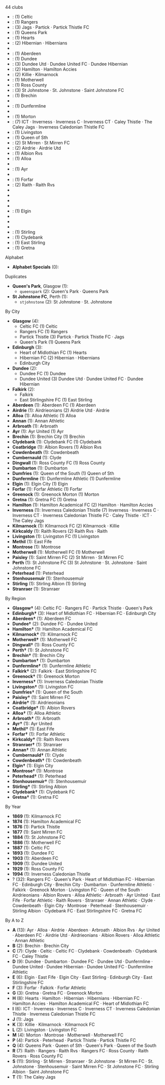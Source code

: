 44 clubs

-  : (1) Celtic
-  : (1) Rangers
-  : (3) Jags · Partick · Partick Thistle FC
-  : (1) Queens Park
-  : (1) Hearts
-  : (2) Hibernian · Hibernians
- 
-  : (1) Aberdeen
-  : (1) Dundee
-  : (3) Dundee Utd · Dundee United FC · Dundee Hibernian
-  : (2) Hamilton · Hamilton Accies
-  : (2) Killie · Kilmarnock
-  : (1) Motherwell
-  : (1) Ross County
-  : (3) St Johnstone · St. Johnstone · Saint Johnstone FC
-  : (1) Brechin
- 
-  : (1) Dunfermline
- 
-  : (1) Morton
-  : (7) ICT · Inverness · Inverness C · Inverness CT · Caley Thistle · The Caley Jags · Inverness Caledonian Thistle FC
-  : (1) Livingston
-  : (1) Queen of Sth
-  : (2) St Mirren · St Mirren FC
-  : (2) Airdrie · Airdrie Utd
-  : (1) Albion Rvs
-  : (1) Alloa
- 
-  : (1) Ayr
- 
-  : (1) Forfar
-  : (2) Raith · Raith Rvs
- 
- 
- 
- 
-  : (1) Elgin
- 
- 
- 
-  : (1) Stirling
-  : (1) Clydebank
-  : (1) East Stirling
-  : (1) Gretna




Alphabet

- **Alphabet Specials** (0): 




Duplicates

- **Queen's Park**, Glasgow (1):
  - `queenspark` (2): Queen's Park · Queens Park
- **St Johnstone FC**, Perth (1):
  - `stjohnstone` (2): St Johnstone · St. Johnstone




By City

- **Glasgow** (4): 
  - Celtic FC  (1) Celtic
  - Rangers FC  (1) Rangers
  - Partick Thistle  (3) Partick · Partick Thistle FC · Jags
  - Queen's Park  (1) Queens Park
- **Edinburgh** (3): 
  - Heart of Midlothian FC  (1) Hearts
  - Hibernian FC  (2) Hibernian · Hibernians
  - Edinburgh City 
- **Dundee** (2): 
  - Dundee FC  (1) Dundee
  - Dundee United  (3) Dundee Utd · Dundee United FC · Dundee Hibernian
- **Falkirk** (2): 
  - Falkirk 
  - East Stirlingshire FC  (1) East Stirling
- **Aberdeen** (1): Aberdeen FC  (1) Aberdeen
- **Airdrie** (1): Airdrieonians  (2) Airdrie Utd · Airdrie
- **Alloa** (1): Alloa Athletic  (1) Alloa
- **Annan** (1): Annan Athletic 
- **Arbroath** (1): Arbroath 
- **Ayr** (1): Ayr United  (1) Ayr
- **Brechin** (1): Brechin City  (1) Brechin
- **Clydebank** (1): Clydebank FC  (1) Clydebank
- **Coatbridge** (1): Albion Rovers  (1) Albion Rvs
- **Cowdenbeath** (1): Cowdenbeath 
- **Cumbernauld** (1): Clyde 
- **Dingwall** (1): Ross County FC  (1) Ross County
- **Dumbarton** (1): Dumbarton 
- **Dumfries** (1): Queen of the South  (1) Queen of Sth
- **Dunfermline** (1): Dunfermline Athletic  (1) Dunfermline
- **Elgin** (1): Elgin City  (1) Elgin
- **Forfar** (1): Forfar Athletic  (1) Forfar
- **Greenock** (1): Greenock Morton  (1) Morton
- **Gretna** (1): Gretna FC  (1) Gretna
- **Hamilton** (1): Hamilton Academical FC  (2) Hamilton · Hamilton Accies
- **Inverness** (1): Inverness Caledonian Thistle  (7) Inverness · Inverness C · Inverness CT · Inverness Caledonian Thistle FC · Caley Thistle · ICT · The Caley Jags
- **Kilmarnock** (1): Kilmarnock FC  (2) Kilmarnock · Killie
- **Kirkcaldy** (1): Raith Rovers  (2) Raith Rvs · Raith
- **Livingston** (1): Livingston FC  (1) Livingston
- **Methil** (1): East Fife 
- **Montrose** (1): Montrose 
- **Motherwell** (1): Motherwell FC  (1) Motherwell
- **Paisley** (1): Saint Mirren FC  (2) St Mirren · St Mirren FC
- **Perth** (1): St Johnstone FC  (3) St Johnstone · St. Johnstone · Saint Johnstone FC
- **Peterhead** (1): Peterhead 
- **Stenhousemuir** (1): Stenhousemuir 
- **Stirling** (1): Stirling Albion  (1) Stirling
- **Stranraer** (1): Stranraer 




By Region

- **Glasgow†** (4):   Celtic FC · Rangers FC · Partick Thistle · Queen's Park
- **Edinburgh†** (3):   Heart of Midlothian FC · Hibernian FC · Edinburgh City
- **Aberdeen†** (1):   Aberdeen FC
- **Dundee†** (2):   Dundee FC · Dundee United
- **Hamilton†** (1):   Hamilton Academical FC
- **Kilmarnock†** (1):   Kilmarnock FC
- **Motherwell†** (1):   Motherwell FC
- **Dingwall†** (1):   Ross County FC
- **Perth†** (1):   St Johnstone FC
- **Brechin†** (1):   Brechin City
- **Dumbarton†** (1):   Dumbarton
- **Dunfermline†** (1):   Dunfermline Athletic
- **Falkirk†** (2):   Falkirk · East Stirlingshire FC
- **Greenock†** (1):   Greenock Morton
- **Inverness†** (1):   Inverness Caledonian Thistle
- **Livingston†** (1):   Livingston FC
- **Dumfries†** (1):   Queen of the South
- **Paisley†** (1):   Saint Mirren FC
- **Airdrie†** (1):   Airdrieonians
- **Coatbridge†** (1):   Albion Rovers
- **Alloa†** (1):   Alloa Athletic
- **Arbroath†** (1):   Arbroath
- **Ayr†** (1):   Ayr United
- **Methil†** (1):   East Fife
- **Forfar†** (1):   Forfar Athletic
- **Kirkcaldy†** (1):   Raith Rovers
- **Stranraer†** (1):   Stranraer
- **Annan†** (1):   Annan Athletic
- **Cumbernauld†** (1):   Clyde
- **Cowdenbeath†** (1):   Cowdenbeath
- **Elgin†** (1):   Elgin City
- **Montrose†** (1):   Montrose
- **Peterhead†** (1):   Peterhead
- **Stenhousemuir†** (1):   Stenhousemuir
- **Stirling†** (1):   Stirling Albion
- **Clydebank†** (1):   Clydebank FC
- **Gretna†** (1):   Gretna FC




By Year

- **1869** (1):   Kilmarnock FC
- **1874** (1):   Hamilton Academical FC
- **1876** (1):   Partick Thistle
- **1877** (1):   Saint Mirren FC
- **1884** (1):   St Johnstone FC
- **1886** (1):   Motherwell FC
- **1887** (1):   Celtic FC
- **1893** (1):   Dundee FC
- **1903** (1):   Aberdeen FC
- **1909** (1):   Dundee United
- **1929** (1):   Ross County FC
- **1994** (1):   Inverness Caledonian Thistle
- ? (32):   Rangers FC · Queen's Park · Heart of Midlothian FC · Hibernian FC · Edinburgh City · Brechin City · Dumbarton · Dunfermline Athletic · Falkirk · Greenock Morton · Livingston FC · Queen of the South · Airdrieonians · Albion Rovers · Alloa Athletic · Arbroath · Ayr United · East Fife · Forfar Athletic · Raith Rovers · Stranraer · Annan Athletic · Clyde · Cowdenbeath · Elgin City · Montrose · Peterhead · Stenhousemuir · Stirling Albion · Clydebank FC · East Stirlingshire FC · Gretna FC






By A to Z

- **A** (13): Ayr · Alloa · Airdrie · Aberdeen · Arbroath · Albion Rvs · Ayr United · Aberdeen FC · Airdrie Utd · Airdrieonians · Albion Rovers · Alloa Athletic · Annan Athletic
- **B** (2): Brechin · Brechin City
- **C** (7): Clyde · Celtic · Celtic FC · Clydebank · Cowdenbeath · Clydebank FC · Caley Thistle
- **D** (9): Dundee · Dumbarton · Dundee FC · Dundee Utd · Dunfermline · Dundee United · Dundee Hibernian · Dundee United FC · Dunfermline Athletic
- **E** (6): Elgin · East Fife · Elgin City · East Stirling · Edinburgh City · East Stirlingshire FC
- **F** (3): Forfar · Falkirk · Forfar Athletic
- **G** (3): Gretna · Gretna FC · Greenock Morton
- **H** (8): Hearts · Hamilton · Hibernian · Hibernians · Hibernian FC · Hamilton Accies · Hamilton Academical FC · Heart of Midlothian FC
- **I** (6): ICT · Inverness · Inverness C · Inverness CT · Inverness Caledonian Thistle · Inverness Caledonian Thistle FC
- **J** (1): Jags
- **K** (3): Killie · Kilmarnock · Kilmarnock FC
- **L** (2): Livingston · Livingston FC
- **M** (4): Morton · Montrose · Motherwell · Motherwell FC
- **P** (4): Partick · Peterhead · Partick Thistle · Partick Thistle FC
- **Q** (4): Queens Park · Queen of Sth · Queen's Park · Queen of the South
- **R** (7): Raith · Rangers · Raith Rvs · Rangers FC · Ross County · Raith Rovers · Ross County FC
- **S** (11): Stirling · St Mirren · Stranraer · St Johnstone · St Mirren FC · St. Johnstone · Stenhousemuir · Saint Mirren FC · St Johnstone FC · Stirling Albion · Saint Johnstone FC
- **T** (1): The Caley Jags




